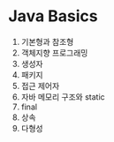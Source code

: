 # Java Basics
1. 기본형과 참조형
2. 객체지향 프로그래밍
3. 생성자
4. 패키지
5. 접근 제어자
6. 자바 메모리 구조와 static
7. final
8. 상속
9. 다형성










